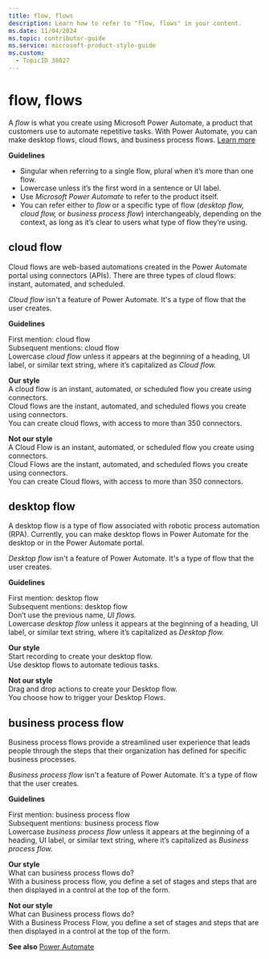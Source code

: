 ```yaml
---
title: flow, flows
description: Learn how to refer to "flow, flows" in your content.
ms.date: 11/04/2024
ms.topic: contributor-guide
ms.service: microsoft-product-style-guide
ms.custom:
  - TopicID 38027
---
```



# flow, flows

A *flow* is what you create using Microsoft Power Automate, a product that customers use to automate repetitive tasks. With Power Automate, you can make desktop flows, cloud flows, and business process flows. [Learn more](https://flow.microsoft.com/)

**Guidelines**

- Singular when referring to a single flow, plural when it’s more than one flow.
- Lowercase unless it’s the first word in a sentence or UI label.
- Use *Microsoft Power Automate* to refer to the product itself.
- You can refer either to *flow* or a specific type of flow (*desktop flow, cloud flow,* or *business process flow*) interchangeably, depending on the context, as long as it’s clear to users what type of flow they’re using.

## cloud flow

Cloud flows are web-based automations created in the Power Automate portal using connectors (APIs). There are three types of cloud flows: instant, automated, and scheduled.

*Cloud flow* isn't a feature of Power Automate. It's a type of flow that the user creates.

**Guidelines**

First mention: cloud flow  
Subsequent mentions: cloud flow  
Lowercase *cloud flow* unless it appears at the beginning of a heading, UI label, or similar text string, where it’s capitalized as *Cloud flow.*

**Our style**  
A cloud flow is an instant, automated, or scheduled flow you create using connectors.  
Cloud flows are the instant, automated, and scheduled flows you create using connectors.  
You can create cloud flows, with access to more than 350 connectors.

**Not our style**  
A Cloud Flow is an instant, automated, or scheduled flow you create using connectors.  
Cloud Flows are the instant, automated, and scheduled flows you create using connectors.  
You can create Cloud flows, with access to more than 350 connectors.

## desktop flow

A desktop flow is a type of flow associated with robotic process automation (RPA). Currently, you can make desktop flows in Power Automate for the desktop or in the Power Automate portal.

*Desktop flow* isn't a feature of Power Automate. It's a type of flow that the user creates.

**Guidelines**

First mention: desktop flow  
Subsequent mentions: desktop flow  
Don’t use the previous name, *UI flows.*  
Lowercase *desktop flow* unless it appears at the beginning of a heading, UI label, or similar text string, where it’s capitalized as *Desktop flow.*

**Our style**  
Start recording to create your desktop flow.  
Use desktop flows to automate tedious tasks.

**Not our style**  
Drag and drop actions to create your Desktop flow.  
You choose how to trigger your Desktop Flows.

## business process flow

Business process flows provide a streamlined user experience that leads people through the steps that their organization has defined for specific business processes.

*Business process flow* isn't a feature of Power Automate. It's a type of flow that the user creates.

**Guidelines**

First mention: business process flow  
Subsequent mentions: business process flow  
Lowercase *business process flow* unless it appears at the beginning of a heading, UI label, or similar text string, where it’s capitalized as *Business process flow.*

**Our style**  
What can business process flows do?  
With a business process flow, you define a set of stages and steps that are then displayed in a control at the top of the form.

**Not our style**  
What can Business process flows do?  
With a Business Process Flow, you define a set of stages and steps that are then displayed in a control at the top of the form.

**See also** [Power Automate](~\a_z_names_terms\p\power-automate.md)

